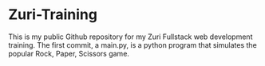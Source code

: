 # Zuri-Training
This is my public Github repository for my Zuri Fullstack web development training.
The first commit, a main.py, is a python program that simulates the popular Rock, Paper, Scissors game.
